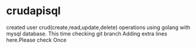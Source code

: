 # crudapisql
created user crud(create,read,update,delete) operations using golang with mysql database.
This time checking git branch
Adding extra lines here.Please check Once
